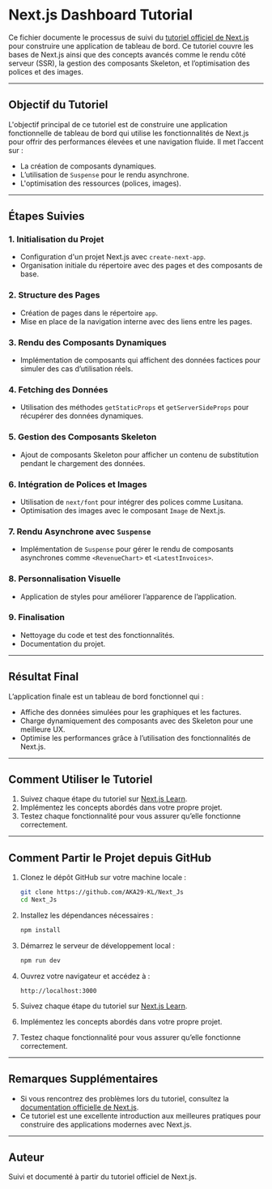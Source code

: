 # Next.js Dashboard Tutorial

Ce fichier documente le processus de suivi du [tutoriel officiel de Next.js](https://nextjs.org/learn/dashboard-app/getting-started) pour construire une application de tableau de bord. Ce tutoriel couvre les bases de Next.js ainsi que des concepts avancés comme le rendu côté serveur (SSR), la gestion des composants Skeleton, et l’optimisation des polices et des images.

---

## Objectif du Tutoriel

L'objectif principal de ce tutoriel est de construire une application fonctionnelle de tableau de bord qui utilise les fonctionnalités de Next.js pour offrir des performances élevées et une navigation fluide. Il met l’accent sur :

- La création de composants dynamiques.
- L’utilisation de `Suspense` pour le rendu asynchrone.
- L'optimisation des ressources (polices, images).

---

## Étapes Suivies

### 1. **Initialisation du Projet**
- Configuration d'un projet Next.js avec `create-next-app`.
- Organisation initiale du répertoire avec des pages et des composants de base.

### 2. **Structure des Pages**
- Création de pages dans le répertoire `app`.
- Mise en place de la navigation interne avec des liens entre les pages.

### 3. **Rendu des Composants Dynamiques**
- Implémentation de composants qui affichent des données factices pour simuler des cas d’utilisation réels.

### 4. **Fetching des Données**
- Utilisation des méthodes `getStaticProps` et `getServerSideProps` pour récupérer des données dynamiques.

### 5. **Gestion des Composants Skeleton**
- Ajout de composants Skeleton pour afficher un contenu de substitution pendant le chargement des données.

### 6. **Intégration de Polices et Images**
- Utilisation de `next/font` pour intégrer des polices comme Lusitana.
- Optimisation des images avec le composant `Image` de Next.js.

### 7. **Rendu Asynchrone avec `Suspense`**
- Implémentation de `Suspense` pour gérer le rendu de composants asynchrones comme `<RevenueChart>` et `<LatestInvoices>`.

### 8. **Personnalisation Visuelle**
- Application de styles pour améliorer l’apparence de l’application.

### 9. **Finalisation**
- Nettoyage du code et test des fonctionnalités.
- Documentation du projet.

---

## Résultat Final

L’application finale est un tableau de bord fonctionnel qui :

- Affiche des données simulées pour les graphiques et les factures.
- Charge dynamiquement des composants avec des Skeleton pour une meilleure UX.
- Optimise les performances grâce à l’utilisation des fonctionnalités de Next.js.

---

## Comment Utiliser le Tutoriel

1. Suivez chaque étape du tutoriel sur [Next.js Learn](https://nextjs.org/learn/dashboard-app/getting-started).
2. Implémentez les concepts abordés dans votre propre projet.
3. Testez chaque fonctionnalité pour vous assurer qu’elle fonctionne correctement.

---

## Comment Partir le Projet depuis GitHub

1. Clonez le dépôt GitHub sur votre machine locale :
   ```bash
   git clone https://github.com/AKA29-KL/Next_Js
   cd Next_Js
   ```

2. Installez les dépendances nécessaires :
   ```bash
   npm install
   ```

3. Démarrez le serveur de développement local :
   ```bash
   npm run dev
   ```

4. Ouvrez votre navigateur et accédez à :
   ```
   http://localhost:3000
   ```

1. Suivez chaque étape du tutoriel sur [Next.js Learn](https://nextjs.org/learn/dashboard-app/getting-started).
2. Implémentez les concepts abordés dans votre propre projet.
3. Testez chaque fonctionnalité pour vous assurer qu’elle fonctionne correctement.

---

## Remarques Supplémentaires

- Si vous rencontrez des problèmes lors du tutoriel, consultez la [documentation officielle de Next.js](https://nextjs.org/docs).
- Ce tutoriel est une excellente introduction aux meilleures pratiques pour construire des applications modernes avec Next.js.

---

## Auteur

Suivi et documenté à partir du tutoriel officiel de Next.js.

